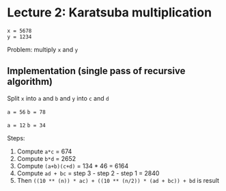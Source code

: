# Lecture 2: Karatsuba multiplication

`x = 5678`  
`y = 1234`

Problem: multiply `x` and `y`

## Implementation (single pass of recursive algorithm)

Split `x` into `a` and `b` and `y` into `c` and `d`

`a = 56`
`b = 78`

`a = 12`
`b = 34`

Steps:

1. Compute `a*c` = 674
2. Compute `b*d` = 2652
3. Compute `(a+b)(c+d)` = 134 \* 46 = 6164
4. Compute `ad + bc` = step 3 - step 2 - step 1 = 2840
5. Then `((10 ** (n)) * ac) + ((10 ** (n/2)) * (ad + bc)) + bd` is result
